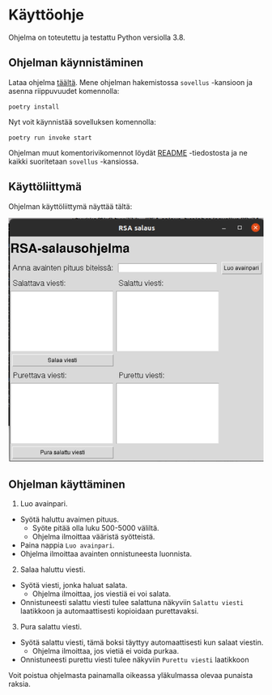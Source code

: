 # Käyttöohje

Ohjelma on toteutettu ja testattu Python versiolla 3.8.

## Ohjelman käynnistäminen

Lataa ohjelma [täältä](https://github.com/ItsTuukka/RSA-salaus_tiralabra/releases/tag/v.1.0). Mene ohjelman hakemistossa `sovellus` -kansioon ja asenna riippuvuudet komennolla:

```
poetry install
```

Nyt voit käynnistää sovelluksen komennolla:

```
poetry run invoke start
```

Ohjelman muut komentorivikomennot löydät [README](https://github.com/ItsTuukka/RSA-salaus_tiralabra#readme) -tiedostosta ja ne kaikki suoritetaan `sovellus` -kansiossa.

## Käyttöliittymä

Ohjelman käyttöliittymä näyttää tältä:

![ui](https://github.com/ItsTuukka/RSA-salaus_tiralabra/blob/master/dokumentaatio/kuvat/ui.png)

## Ohjelman käyttäminen

1. Luo avainpari. 
  - Syötä haluttu avaimen pituus. 
      - Syöte pitää olla luku 500-5000 väliltä. 
      - Ohjelma ilmoittaa vääristä syötteistä.
  - Paina nappia `Luo avainpari`.
  - Ohjelma ilmoittaa avainten onnistuneesta luonnista.

2. Salaa haluttu viesti.
  - Syötä viesti, jonka haluat salata.
      - Ohjelma ilmoittaa, jos viestiä ei voi salata.
  - Onnistuneesti salattu viesti tulee salattuna näkyviin `Salattu viesti` laatikkoon ja automaattisesti kopioidaan purettavaksi.

3. Pura salattu viesti.
  - Syötä salattu viesti, tämä boksi täyttyy automaattisesti kun salaat viestin.
      - Ohjelma ilmoittaa, jos vietiä ei voida purkaa.
  - Onnistuneesti purettu viesti tulee näkyviin `Purettu viesti` laatikkoon

Voit poistua ohjelmasta painamalla oikeassa yläkulmassa olevaa punaista raksia.
